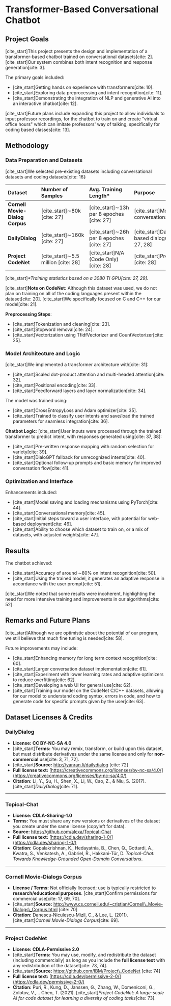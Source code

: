 # Transformer-Based Conversational Chatbot

## Project Goals

[cite_start]This project presents the design and implementation of a transformer-based chatbot trained on conversational datasets[cite: 2]. [cite_start]Our system combines both intent recognition and response generation[cite: 3].

The primary goals included:
* [cite_start]Getting hands on experience with transformers[cite: 10].
* [cite_start]Exploring data preprocessing and intent recognition[cite: 11].
* [cite_start]Demonstrating the integration of NLP and generative AI into an interactive chatbot[cite: 12].

[cite_start]Future plans include expanding this project to allow individuals to input professor recordings, for the chatbot to train on and create "virtual office hours" which can imitate professors' way of talking, specifically for coding based classes[cite: 13].

## Methodology

### Data Preparation and Datasets

[cite_start]We selected pre-existing datasets including conversational datasets and coding datasets[cite: 16]:

| Dataset | Number of Samples | Avg. Training Length\* | Purpose | License Used |
| :--- | :--- | :--- | :--- | :--- |
| **Cornell Movie-Dialog Corpus** | [cite_start]$\sim$80k [cite: 27] | [cite_start]$\sim$13h per 8 epoches [cite: 27] | [cite_start]Movie like conversations [cite: 27] | Not Officially Licensed |
| **DailyDialog** | [cite_start]$\sim$160k [cite: 27] | [cite_start]$\sim$26h per 8 epoches [cite: 27] | [cite_start]Daily Text based dialogue [cite: 27, 28] | CC BY-NC-SA 4.0 |
| **Project CodeNet** | [cite_start]$\sim$5.5 million [cite: 28] | [cite_start]N/A (Code Only) [cite: 28] | [cite_start]Programming [cite: 28] | CDLA-Permissive 2.0 |

[cite_start]*\*Training statistics based on a 3080 TI GPU[cite: 27, 29].*

[cite_start]**Note on CodeNet:** Although this dataset was used, we do not plan on training on all of the coding languages present within the dataset[cite: 20]. [cite_start]We specifically focused on C and C++ for our model[cite: 21].

**Preprocessing Steps**:
* [cite_start]Tokenization and cleaning[cite: 23].
* [cite_start]Stopword removal[cite: 24].
* [cite_start]Vectorization using TfidfVectorizer and CountVectorizer[cite: 25].

### Model Architecture and Logic

[cite_start]We implemented a transformer architecture with[cite: 31]:
* [cite_start]Scaled dot-product attention and multi-headed attention[cite: 32].
* [cite_start]Positional encoding[cite: 33].
* [cite_start]Feedforward layers and layer normalization[cite: 34].

The model was trained using:
* [cite_start]CrossEntropyLoss and Adam optimizer[cite: 35].
* [cite_start]Trained to classify user intents and save/load the trained parameters for seamless integration[cite: 36].

**Chatbot Logic**:
[cite_start]User inputs were processed through the trained transformer to predict intent, with responses generated using[cite: 37, 38]:
* [cite_start]Pre-written response mapping with random selection for variety[cite: 39].
* [cite_start]DialoGPT fallback for unrecognized intents[cite: 40].
* [cite_start]Optional follow-up prompts and basic memory for improved conversation flow[cite: 41].

### Optimization and Interface
Enhancements included:
* [cite_start]Model saving and loading mechanisms using PyTorch[cite: 44].
* [cite_start]Conversational memory[cite: 45].
* [cite_start]Initial steps toward a user interface, with potential for web-based deployment[cite: 46].
* [cite_start]Ability to choose which dataset to train on, or a mix of datasets, with adjusted weights[cite: 47].

## Results

The chatbot achieved:
* [cite_start]Accuracy of around $\sim$80% on intent recognition[cite: 50].
* [cite_start]Using the trained model, it generates an adaptive response in accordance with the user prompt[cite: 51].

[cite_start]We noted that some results were incoherent, highlighting the need for more intensive training and improvements in our algorithms[cite: 52].

## Remarks and Future Plans

[cite_start]Although we are optimistic about the potential of our program, we still believe that much fine tuning is needed[cite: 58].

Future improvements may include:
* [cite_start]Enhancing memory for long term context recognition[cite: 60].
* [cite_start]Larger conversation dataset implementation[cite: 61].
* [cite_start]Experiment with lower learning rates and adaptive optimizers to reduce overfitting[cite: 62].
* [cite_start]Developing a web UI for general use[cite: 62].
* [cite_start]Training our model on the CodeNet C/C++ datasets, allowing for our model to understand coding syntax, errors in code, and how to generate code for specific prompts given by the user[cite: 63].

## Dataset Licenses & Credits

### DailyDialog
- **License:** **CC BY-NC-SA 4.0**
- [cite_start]**Terms:** You may remix, transform, or build upon this dataset, but must distribute derivatives under the same license and only for **non-commercial** use[cite: 3, 71, 72].
- [cite_start]**Source:** http://yanran.li/dailydialog [cite: 72]
- **Full license text:** [https://creativecommons.org/licenses/by-nc-sa/4.0/](https://creativecommons.org/licenses/by-nc-sa/4.0/)
- **Citation:** Li, Y., Su, H., Shen, X., Li, W., Cao, Z., & Niu, S. (2017). [cite_start]*DailyDialog*[cite: 71].

---

### Topical-Chat
- **License:** **CDLA-Sharing-1.0**
- **Terms:** You must share any new versions or derivatives of the dataset you create under the same license (copyleft for data).
- **Source:** https://github.com/alexa/Topical-Chat
- **Full license text:** [https://cdla.dev/sharing-1-0/](https://cdla.dev/sharing-1-0/)
- **Citation:** Gopalakrishnan, K., Hedayatnia, B., Chen, Q., Gottardi, A., Kwatra, S., Venkatesh, A., Gabriel, R., Hakkani-Tür, D. *Topical-Chat: Towards Knowledge-Grounded Open-Domain Conversations*.

---

### Cornell Movie-Dialogs Corpus
- **License / Terms:** Not officially licensed; use is typically restricted to **research/educational purposes**. [cite_start]Confirm permissions for commercial use[cite: 17, 69, 70].
- [cite_start]**Source:** http://www.cs.cornell.edu/~cristian/Cornell\_Movie-Dialogs\_Corpus.html [cite: 70]
- **Citation:** Danescu-Niculescu-Mizil, C., & Lee, L. (2011). [cite_start]*Cornell Movie-Dialogs Corpus*[cite: 69].

---

### Project CodeNet
- **License:** **CDLA-Permissive 2.0**
- [cite_start]**Terms:** You may use, modify, and redistribute the dataset (including commercially) as long as you include the **full license text** with any redistribution of the dataset[cite: 73, 74].
- [cite_start]**Source:** https://github.com/IBM/Project\_CodeNet [cite: 74]
- **Full license text:** [https://cdla.dev/permissive-2-0/](https://cdla.dev/permissive-2-0/)
- **Citation:** Puri, R., Kung, D., Janssen, G., Zhang, W., Domeniconi, G., Zolotov, V.,... Chen, T. (2021). [cite_start]*Project CodeNet: A large-scale Al for code dataset for learning a diversity of coding tasks*[cite: 73].
